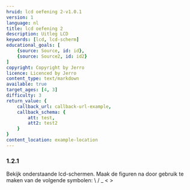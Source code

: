 ```yaml
---
hruid: lcd oefening 2-v1.0.1
version: 1
language: nl
title: lcd oefening 2
description: Uitleg LCD
keywords: [lcd, lcd-scherm]
educational_goals: [
    {source: Source, id: id}, 
    {source: Source2, id: id2}
]
copyright: Copyright by Jerro
licence: Licenced by Jerro
content_type: text/markdown
available: true
target_ages: [4, 3]
difficulty: 3
return_value: {
    callback_url: callback-url-example,
    callback_schema: {
        att: test,
        att2: test2
    }
}
content_location: example-location
---
```


### 1.2.1

Bekijk onderstaande lcd-schermen. Maak de figuren na door gebruik te maken van de volgende symbolen: \ / _ < >